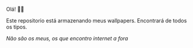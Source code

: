 Olá! 👋🏼

Este repositorio está armazenando meus wallpapers.
Encontrará de todos os tipos.

*Não são os meus, os que encontro internet a fora*